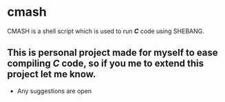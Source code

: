 # cmash
CMASH is a shell script which is used to run ***C*** code using SHEBANG.

## This is personal project made for myself to ease compiling *C* code, so if you me to extend this project let me know.

* Any suggestions are open
